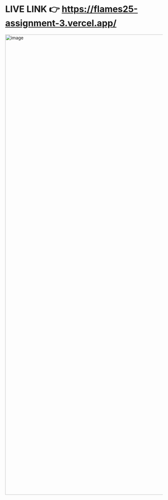 # LIVE LINK 👉 https://flames25-assignment-3.vercel.app/

<img width="1470" alt="image" src="https://github.com/user-attachments/assets/d387f3e2-2bf8-4bd6-b869-8bf37c67849a" />

